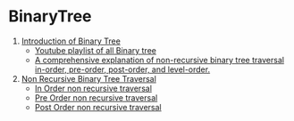 <!-- TABLE OF CONTENTS -->
# BinaryTree
<ol>
<li>
  <a href="#introduction-binary-tree">Introduction of Binary Tree</a>

  <ul>
    <li> <a href="https://www.youtube.com/playlist?list=PLT3Dtn316L-cs0lbAryLZZTP15cvmOWCk target="_blank"> Youtube playlist of all Binary tree </a></li>
    <li><a href="https://youtu.be/kNjRuBZPtaE">A comprehensive explanation of non-recursive binary tree traversal in-order, pre-order, post-order, and level-order.</a></li>
  </ul>
</li>
<li>
  <a href="#non-recursive-traversal">Non Recursive Binary Tree Traversal</a>
  <ul>
    <li><a href="https://youtu.be/w0qwBRKNF20">In Order non recursive traversal</a></li>
    <li><a href="https://www.youtube.com/watch?v=HE_ANFf1Qbo">Pre Order non recursive traversal</a></li>
    <li><a href="https://youtu.be/vWuH3V8kInc">Post Order non recursive traversal</a></li>
  </ul>
</li>
<!-- <li><a href="#usage">Usage</a></li>
<li><a href="#roadmap">Roadmap</a></li>
<li><a href="#contributing">Contributing</a></li>
<li><a href="#license">License</a></li>
<li><a href="#contact">Contact</a></li>
<li><a href="#acknowledgements">Acknowledgements</a></li>
-->
</ol>
